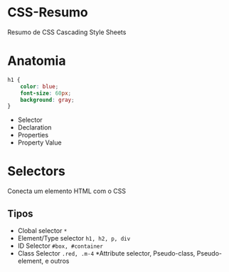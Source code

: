 # CSS-Resumo
Resumo de CSS Cascading Style Sheets
# Anatomia

```css
h1 {
    color: blue;
    font-size: 60px;
    background: gray;
}
```
* Selector
* Declaration
* Properties
* Property Value

# Selectors 

Conecta um elemento HTML com  o CSS

## Tipos 

* Clobal selector `*`
* Element/Type selector `h1, h2, p, div`
* ID Selector `#box, #container`
* Class Selector `.red, .m-4`
*Attribute selector, Pseudo-class, Pseudo-element, e outros
